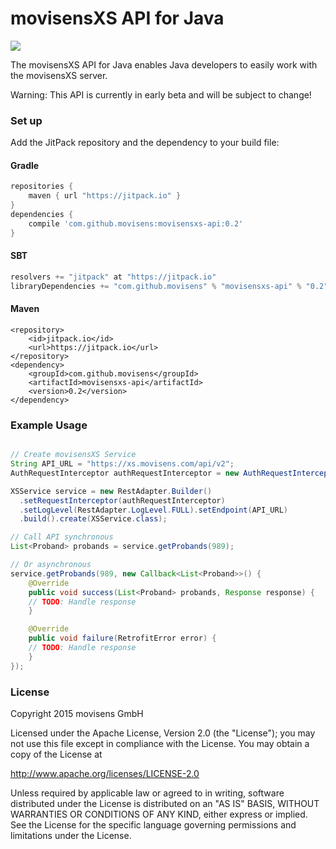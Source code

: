 movisensXS API for Java
============
<a href="https://jitpack.io/#movisens/movisensxs-api/"><img src="https://img.shields.io/github/tag/movisens/movisensxs-api.svg?label=Maven on JitPack" /></a>

The movisensXS API for Java enables Java developers to easily work with the movisensXS server.

Warning: This API is currently in early beta and will be subject to change!

### Set up ###

Add the JitPack repository and the dependency to your build file:
#### Gradle ####
```gradle
repositories {
    maven { url "https://jitpack.io" }
}
dependencies {
    compile 'com.github.movisens:movisensxs-api:0.2'
}
```
#### SBT ####
```sbt
resolvers += "jitpack" at "https://jitpack.io"
libraryDependencies += "com.github.movisens" % "movisensxs-api" % "0.2"
```
#### Maven ####
```maven
<repository>
    <id>jitpack.io</id>
    <url>https://jitpack.io</url>
</repository>
<dependency>
    <groupId>com.github.movisens</groupId>
    <artifactId>movisensxs-api</artifactId>
    <version>0.2</version>
</dependency>
```
### Example Usage ###
```java

// Create movisensXS Service
String API_URL = "https://xs.movisens.com/api/v2";
AuthRequestInterceptor authRequestInterceptor = new AuthRequestInterceptor("API KEY HERE"); // Add your API Key here

XSService service = new RestAdapter.Builder()
  .setRequestInterceptor(authRequestInterceptor)
  .setLogLevel(RestAdapter.LogLevel.FULL).setEndpoint(API_URL)
  .build().create(XSService.class);

// Call API synchronous
List<Proband> probands = service.getProbands(989);

// Or asynchronous	
service.getProbands(989, new Callback<List<Proband>>() {
	@Override
	public void success(List<Proband> probands, Response response) {
    // TODO: Handle response
	}

	@Override
	public void failure(RetrofitError error) {
    // TODO: Handle response
	}
});
```
### License ###
Copyright 2015 movisens GmbH

Licensed under the Apache License, Version 2.0 (the "License");
you may not use this file except in compliance with the License.
You may obtain a copy of the License at

http://www.apache.org/licenses/LICENSE-2.0

Unless required by applicable law or agreed to in writing, software
distributed under the License is distributed on an "AS IS" BASIS,
WITHOUT WARRANTIES OR CONDITIONS OF ANY KIND, either express or implied.
See the License for the specific language governing permissions and
limitations under the License.
